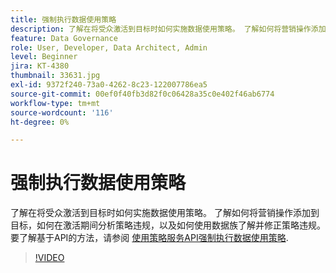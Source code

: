 ```yaml
---
title: 强制执行数据使用策略
description: 了解在将受众激活到目标时如何实施数据使用策略。 了解如何将营销操作添加到目标，如何在激活期间分析策略违规，以及如何使用数据族了解并修正策略违规。
feature: Data Governance
role: User, Developer, Data Architect, Admin
level: Beginner
jira: KT-4380
thumbnail: 33631.jpg
exl-id: 9372f240-73a0-4262-8c23-122007786ea5
source-git-commit: 00ef0f40fb3d82f0c06428a35c0e402f46ab6774
workflow-type: tm+mt
source-wordcount: '116'
ht-degree: 0%

---
```


# 强制执行数据使用策略

了解在将受众激活到目标时如何实施数据使用策略。 了解如何将营销操作添加到目标，如何在激活期间分析策略违规，以及如何使用数据族了解并修正策略违规。 要了解基于API的方法，请参阅 [使用策略服务API强制执行数据使用策略](https://experienceleague.adobe.com/docs/experience-platform/data-governance/enforcement/api-enforcement.html).

>[!VIDEO](https://video.tv.adobe.com/v/33631?learn=on)
